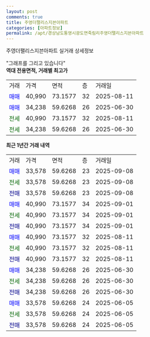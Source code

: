 ```yaml
---
layout: post
comments: true
title: 주영더팰리스지븐아파트
categories: [아파트정보]
permalink: /apt/경상남도통영시광도면죽림리주영더팰리스지븐아파트
---
```


주영더팰리스지븐아파트 실거래 상세정보

<script type="text/javascript">
  google.charts.load('current', {'packages':['line', 'corechart']});
  google.charts.setOnLoadCallback(drawChart);

  function drawChart() {
    var data = new google.visualization.DataTable();
    data.addColumn('date', '거래일');
    data.addColumn('number', "매매");
    data.addColumn('number', "전세");
    data.addColumn('number', "전매");

    data.addRows([[new Date(Date.parse("2025-09-08")), 33578, null, null], [new Date(Date.parse("2025-09-08")), null, 33578, null], [new Date(Date.parse("2025-09-08")), null, null, 33578], [new Date(Date.parse("2025-09-01")), 40990, null, null], [new Date(Date.parse("2025-09-01")), null, 40990, null], [new Date(Date.parse("2025-09-01")), null, null, 40990], [new Date(Date.parse("2025-08-11")), 40990, null, null], [new Date(Date.parse("2025-08-11")), null, 40990, null], [new Date(Date.parse("2025-08-11")), null, null, 40990], [new Date(Date.parse("2025-06-30")), 34238, null, null], [new Date(Date.parse("2025-06-30")), null, 34238, null], [new Date(Date.parse("2025-06-30")), null, null, 34238], [new Date(Date.parse("2025-06-05")), 33578, null, null], [new Date(Date.parse("2025-06-05")), null, 33578, null], [new Date(Date.parse("2025-06-05")), null, null, 33578]]);

    var options = {
      hAxis: {
        format: 'yyyy/MM/dd'
      },    
      lineWidth: 0,
      pointsVisible: true,    
      title: '최근 1년간 유형별 실거래가 분포',
      legend: { position: 'bottom' }
    };

    var formatter = new google.visualization.NumberFormat({pattern:'###,###'} );
    formatter.format(data, 1);
    formatter.format(data, 2);
    
    setTimeout(function() {
        var chart = new google.visualization.LineChart(document.getElementById('columnchart_material'));
        chart.draw(data, (options));
        document.getElementById('loading').style.display = 'none';
    }, 200);
  }
</script>


<div id="loading" style="z-index:20; display: block; margin-left: 0px">"그래프를 그리고 있습니다"</div>
<div id="columnchart_material" style="width: 95%; margin-left: 0px; display: block"></div>
<!-- contents start -->
<b>역대 전용면적, 거래별 최고가</b>
<table class="sortable">
    <tr>
      <td>거래</td>
      <td>가격</td>
      <td>면적</td>
      <td>층</td>
      <td>거래일</td>
    </tr>
        <tr>
          <td><a style="color: blue">매매</a></td>
          <td>40,990</td>
          <td>73.1577</td>
          <td>32</td>
          <td>2025-08-11</td>
        </tr>            <tr>
          <td><a style="color: blue">매매</a></td>
          <td>34,238</td>
          <td>59.6268</td>
          <td>26</td>
          <td>2025-06-30</td>
        </tr>        
        <tr>
              <td><a style="color: darkgreen">전세</a></td>
              <td>40,990</td>
              <td>73.1577</td>
              <td>32</td>
              <td>2025-08-11</td>
            </tr>            <tr>
              <td><a style="color: darkgreen">전세</a></td>
              <td>34,238</td>
              <td>59.6268</td>
              <td>26</td>
              <td>2025-06-30</td>
            </tr>        
    
</table>

<b>최근 1년간 거래 내역</b>

<table class="sortable">
    <tr>
      <td>거래</td>
      <td>가격</td>
      <td>면적</td>
      <td>층</td>
      <td>거래일</td>
    </tr>
    <tr>
      <td><a style="color: blue">매매</a></td>
      <td>33,578</td>
      <td>59.6268</td>
      <td>23</td>
      <td>2025-09-08</td>
    </tr>          <tr>
      <td><a style="color: darkgreen">전세</a></td>
      <td>33,578</td>
      <td>59.6268</td>
      <td>23</td>
      <td>2025-09-08</td>
    </tr>          <tr>
      <td><a style="color: darkblue">전매</a></td>
      <td>33,578</td>
      <td>59.6268</td>
      <td>23</td>
      <td>2025-09-08</td>
    </tr>          <tr>
      <td><a style="color: blue">매매</a></td>
      <td>40,990</td>
      <td>73.1577</td>
      <td>34</td>
      <td>2025-09-01</td>
    </tr>          <tr>
      <td><a style="color: darkgreen">전세</a></td>
      <td>40,990</td>
      <td>73.1577</td>
      <td>34</td>
      <td>2025-09-01</td>
    </tr>          <tr>
      <td><a style="color: darkblue">전매</a></td>
      <td>40,990</td>
      <td>73.1577</td>
      <td>34</td>
      <td>2025-09-01</td>
    </tr>          <tr>
      <td><a style="color: blue">매매</a></td>
      <td>40,990</td>
      <td>73.1577</td>
      <td>32</td>
      <td>2025-08-11</td>
    </tr>          <tr>
      <td><a style="color: darkgreen">전세</a></td>
      <td>40,990</td>
      <td>73.1577</td>
      <td>32</td>
      <td>2025-08-11</td>
    </tr>          <tr>
      <td><a style="color: darkblue">전매</a></td>
      <td>40,990</td>
      <td>73.1577</td>
      <td>32</td>
      <td>2025-08-11</td>
    </tr>          <tr>
      <td><a style="color: blue">매매</a></td>
      <td>34,238</td>
      <td>59.6268</td>
      <td>26</td>
      <td>2025-06-30</td>
    </tr>          <tr>
      <td><a style="color: darkgreen">전세</a></td>
      <td>34,238</td>
      <td>59.6268</td>
      <td>26</td>
      <td>2025-06-30</td>
    </tr>          <tr>
      <td><a style="color: darkblue">전매</a></td>
      <td>34,238</td>
      <td>59.6268</td>
      <td>26</td>
      <td>2025-06-30</td>
    </tr>          <tr>
      <td><a style="color: blue">매매</a></td>
      <td>33,578</td>
      <td>59.6268</td>
      <td>24</td>
      <td>2025-06-05</td>
    </tr>          <tr>
      <td><a style="color: darkgreen">전세</a></td>
      <td>33,578</td>
      <td>59.6268</td>
      <td>24</td>
      <td>2025-06-05</td>
    </tr>          <tr>
      <td><a style="color: darkblue">전매</a></td>
      <td>33,578</td>
      <td>59.6268</td>
      <td>24</td>
      <td>2025-06-05</td>
    </tr>      </table>
<!-- contents end -->    

